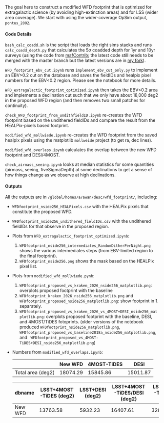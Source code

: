 The goal here to construct a modified WFD footprint that is optimized for extragalactic science (by avoiding high-extinction areas) and for LSS (wider area coverage). We start with using the wider-coverage OpSim output, `pontus_2002`.

#### Code Details
`bash_calc_coadd.sh` is the script that loads the right sims stacks and runs `calc_coadd_depth.py` that calculates the 5$\sigma$ coadded depth for 1yr and 10yr surveys (using the code from [mafContrib](https://github.com/LSST-nonproject/sims_maf_contrib ); the latest code still needs to be merged with the master branch but the latest versions are in [my fork](https://github.com/humnaawan/sims_maf_contrib )).

`WFD_footprint_ebv_cut.ipynb` runs `implement_ebv_cut_only.py` to implement an EBV>0.2 cut on the database and saves the fieldIDs and healpix pixel numbers for the EBV<0.2 region. Please see the notebook for more details.

`WFD_extragalactic_footprint_optimized.ipynb` then takes the EBV<0.2 area and implements a declination cut such that we only have about 18,000 deg2 in the proposed WFD region (and then removes two small patches for continuity).

`check_WFD_footprint_from_undithfieldID.ipynb` re-creates the WFD footprint based on the undithered fieldIDs and compare the result from the HEALPix-pixels based footprint.

`modified_wfd_mollwiede.ipynb` re-creates the WFD footprint from the saved healpix pixels using the matplotlib `mollweide` project (to get ra, dec lines).

`modified_wfd_overlaps.ipynb` calculates the overlap between the new WFD footprint and DESI/4MOST.

`check_airmass_seeing.ipynb` looks at median statistics for some quantities (airmass, seeing, fiveSigmaDepth) at some declinations to get a sense of how things change as we observe at high declinations.

#### Outputs
All the outputs are in `/global/homes/a/awan/desc/wfd_footprint/`, including:
- `WFDfootprint_nside256_HEALPixels.csv` with the HEALPix pixels that constitute the proposed WFD.
- `WFDfootprint_nside256_undithered_fieldIDs.csv` with the undithered fieldIDs for that observe in the proposed region.
- Plots from `WFD_extragalactic_footprint_optimized.ipynb`:
    1. `WFDfootprint_nside256_intermediates_RandomDitherPerNight.png` shows the various intermediates steps (from EBV-limited region to the final footprint).
    2. `WFDfootprint_nside256.png` shows the mask based on the HEALPix pixel list.
- Plots from `modified_wfd_mollwiede.pynb`:
    1. `WFDfootprint_proposed_vs_kraken_2026_nside256_matplotlib.png`: overplots proposed footprint with the baseline
    2. `WFDfootprint_kraken_2026_nside256_matplotlib.png` and `WFDfootprint_proposed_nside256_matplotlib.png`: show footprint in 1. separately.
    3. `WFDfootprint_proposed_vs_kraken_2026_vs_4MOST+DESI_nside256_matplotlib.png`: overplots proposed footprint with the baseline, DESI, and 4MOST/TiDES fotoprints.
    (older versions of the notebook produced `WFDfootprint_nside256_matplotlib.png`,  `WFDfootprint_proposed_vs_baseline2018a_nside256_matplotlib.png`, and ` WFDfootprint_proposed_vs_4MOST-TiDES+DESI_nside256_matplotlib.png`)
- Numbers from `modified_wfd_overlaps.ipynb`:

    |  | New WFD | 4MOST-TiDES | DESI |
    | --- | --- | --- | --- |
    | Total area (deg2) |  18074.29 | 15845.86 | 15011.87 |

    | dbname | LSST+4MOST-TiDES (deg2) | LSST+DESI (deg2) | LSST+4MOST-TiDES/DESI (deg2) | LSST+4MOST-TiDES+DESI (deg2) |
    | --- | --- | --- | --- | --- |
    | New WFD |  13763.58 | 5932.23 | 16407.61 | 3288.20 |